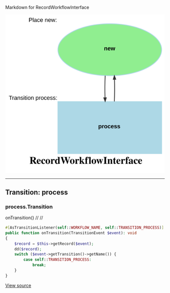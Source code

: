 
Markdown for RecordWorkflowInterface

![RecordWorkflowInterface](assets/RecordWorkflowInterface.svg)



---
## Transition: process

### process.Transition

onTransition()
        // 
        // 

```php
#[AsTransitionListener(self::WORKFLOW_NAME, self::TRANSITION_PROCESS)]
public function onTransition(TransitionEvent $event): void
{
    $record = $this->getRecord($event);
    dd($record);
    switch ($event->getTransition()->getName()) {
        case self::TRANSITION_PROCESS:
            break;
    }
}
```
[View source](mds/blob/main/src/Workflow/RecordWorkflow.php#L39-L47)


